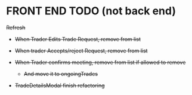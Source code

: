 # FRONT END TODO (not back end)

~~Refresh~~
  - ~~When Trader Edits Trade Request, remove from list~~
  - ~~When trader Accepts/reject Request, remove from list~~
  - ~~When Trader confirms meeting, remove from list if allowed to remove~~
    - ~~And move it to ongoingTrades~~ 

- ~~TradeDetailsModal finish refactoring~~